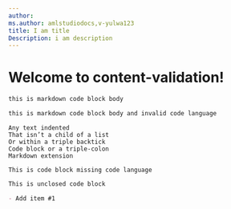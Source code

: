 ```yaml
---
author:
ms.author: amlstudiodocs,v-yulwa123
title: I am title
Description: i am description
---
```


# Welcome to content-validation!

```markdown
this is markdown code block body
```

```MARKDOWN
this is markdown code block body and invalid code language
```

    Any text indented 
    That isn’t a child of a list 
    Or within a triple backtick
    Code block or a triple-colon 
    Markdown extension 

```
This is code block missing code language
```

```markdown
This is unclosed code block 

- Add item #1
